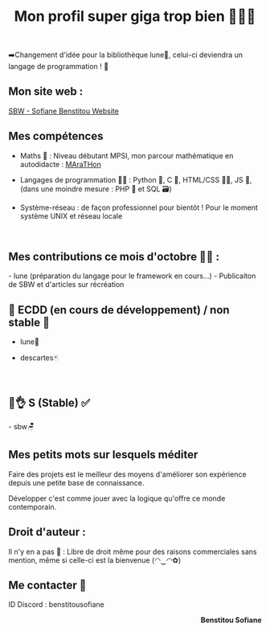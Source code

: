 <h1 align="center">Mon profil super giga trop bien 🤯🧨💥</h1>
<br>

➡️Changement d'idée pour la bibliothèque lune🌙, celui-ci deviendra un langage de programmation ! 🙈

<h2 align="left">Mon site web :</h2> <a href="http://sbw.kesug.com/"> SBW - Sofiane Benstitou Website</a>

<h2 align="left">Mes compétences</h2>

- Maths 🔢 : Niveau débutant MPSI, mon parcour mathématique en autodidacte : <a href="https://github.com/benstitousofiane/MAraTHon"> MAraTHon</a>

- Langages de programmation 👨‍💻 : Python 🐍, C 🧓, HTML/CSS 🏄‍♂️, JS 😤, (dans une moindre mesure : PHP 🐘 et SQL 🗃️)

- Système-réseau : de façon professionnel pour bientôt ! Pour le moment système UNIX et réseau locale

<br>

<h2 align="left">Mes contributions ce mois d'octobre 🍂🎃 : </h2>
- lune (préparation du langage pour le framework en cours...)
- Publicaiton de SBW et d'articles sur récréation
<br>

<h2 align="left">🚧 ECDD (en cours de développement) / non stable 🚸</h2>

- lune🌙

- descartes🃏
<br>

<h2 align="left">😤👌 S (Stable) ✅</h2>
- sbw🪑
<br>

<h2 align="left">Mes petits mots sur lesquels méditer</h2>
<p align="left">Faire des projets est le meilleur des moyens d'améliorer son expérience depuis une petite base de connaissance.</p>
<p align="left">Développer c'est comme jouer avec la logique qu'offre ce monde contemporain.</p>

<h2 align="left">Droit d'auteur :</h2>
Il n'y en a pas 🤯 : Libre de droit même pour des raisons commerciales sans mention, même si celle-ci est la bienvenue (◠‿◠✿)

<br>

<h2 align="left">Me contacter 📧</h2>

ID Discord : benstitousofiane

<p align="right"><b>Benstitou Sofiane</b></p>
